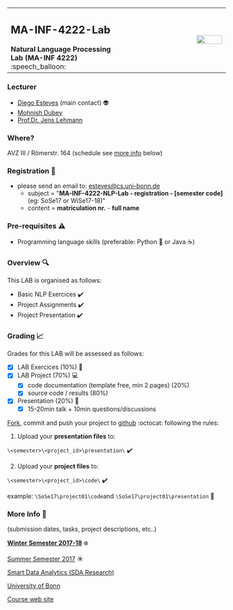 <table border="0" cellspacing="0" cellpadding="0">
    <tr>
        <td width="50%">
            <h2>MA-INF-4222-Lab</h2>
            <b>Natural Language Processing Lab (MA-INF 4222)</b> :speech_balloon:
        </td>
        <td align="right">
            <img src="http://sda.cs.uni-bonn.de/wp-content/uploads/2017/10/Smart-Data-Analytics.png" width="50%" height="=50%">
        </td>
    </tr>
    </table>

### Lecturer 
- [Diego Esteves](http://sda.cs.uni-bonn.de/people/diego-esteves/) (main contact) :alien:
- [Mohnish Dubey](http://sda.cs.uni-bonn.de/people/mohnish-dubey/)
- [Prof.Dr. Jens Lehmann](http://sda.cs.uni-bonn.de/people/prof-dr-jens-lehmann/)

### Where?
AVZ III / Römerstr. 164	(schedule see [more info](https://github.com/SmartDataAnalytics/MA-INF-4222-NLP-Lab#more-info-calendar) below)

### Registration :email:
- please send an email to: esteves@cs.uni-bonn.de
    - subject = "**MA-INF-4222-NLP-Lab - registration - [semester code]** (eg: SoSe17 or WiSe17-18)"
    - content = **matriculation nr.** - **full name** 

### Pre-requisites :warning:
- Programming language skills (preferable: Python :snake: or Java :coffee:) 

### Overview :mag:
This LAB is organised as follows:

- Basic NLP Exercices :heavy_check_mark:
- Project Assignments :heavy_check_mark:
- Project Presentation :heavy_check_mark:

### Grading :chart_with_upwards_trend:
Grades for this LAB will be assessed as follows:
- [x] LAB Exercices (10%) :memo:
- [x] LAB Project (70%) :computer:
  - [x] code documentation (template free, min 2 pages) (20%)
  - [x] source code / results (80%)
- [x] Presentation (20%) :microphone:
  - [x] 15-20min talk + 10min questions/discussions

[Fork](https://guides.github.com/activities/forking/), commit and push your project to [github](https://github.com/SmartDataAnalytics/MA-INF-4222-Lab) :octocat: following the rules:

1) Upload your **presentation files** to: 

```\<semester>\<project_id>\presentation\``` :heavy_check_mark:

2) Upload your **project files** to: 

```\<semester>\<project_id>\code\``` :heavy_check_mark:

example: ```\SoSe17\project01\code```and ```\SoSe17\project01\presentation``` :floppy_disk:

### More Info :calendar:
(submission dates, tasks, project descriptions, etc..)

[**Winter Semester 2017-18**](https://github.com/SmartDataAnalytics/MA-INF-4222-NLP-Lab/tree/master/2017-18_WiSe) :snowflake:

[Summer Semester 2017](https://github.com/SmartDataAnalytics/MA-INF-4222-NLP-Lab/tree/master/2017_SoSe) :sunny:

[Smart Data Analytics (SDA Research)](http://sda.cs.uni-bonn.de/)

[University of Bonn](https://www.uni-bonn.de/the-university)

[Course web site](http://sda.cs.uni-bonn.de/teaching/nlp/)
